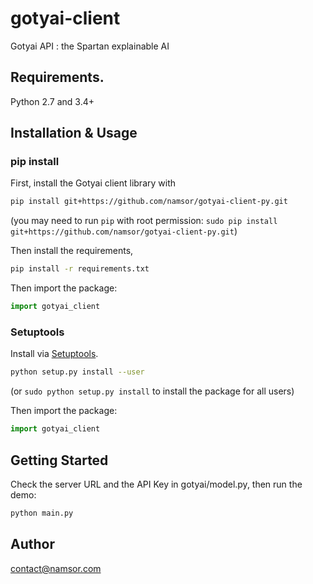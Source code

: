 # gotyai-client
Gotyai API : the Spartan explainable AI 

## Requirements.

Python 2.7 and 3.4+

## Installation & Usage
### pip install

First, install the Gotyai client library with 

```sh
pip install git+https://github.com/namsor/gotyai-client-py.git
```
(you may need to run `pip` with root permission: `sudo pip install git+https://github.com/namsor/gotyai-client-py.git`)

Then install the requirements,
```sh
pip install -r requirements.txt
```

Then import the package:
```python
import gotyai_client 
```

### Setuptools

Install via [Setuptools](http://pypi.python.org/pypi/setuptools).

```sh
python setup.py install --user
```
(or `sudo python setup.py install` to install the package for all users)

Then import the package:
```python
import gotyai_client
```

## Getting Started
Check the server URL and the API Key in gotyai/model.py, then run the demo:
```sh
python main.py
```

## Author

contact@namsor.com


